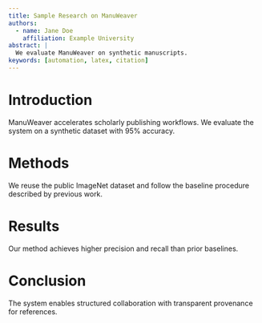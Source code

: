 ```yaml
---
title: Sample Research on ManuWeaver
authors:
  - name: Jane Doe
    affiliation: Example University
abstract: |
  We evaluate ManuWeaver on synthetic manuscripts.
keywords: [automation, latex, citation]
---
```


# Introduction

ManuWeaver accelerates scholarly publishing workflows. We evaluate the system on a synthetic dataset with 95% accuracy.

# Methods

We reuse the public ImageNet dataset and follow the baseline procedure described by previous work.

# Results

Our method achieves higher precision and recall than prior baselines.

# Conclusion

The system enables structured collaboration with transparent provenance for references.
